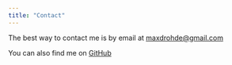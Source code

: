 ```yaml
---
title: "Contact"
---
```


The best way to contact me is by email at maxdrohde@gmail.com

You can also find me on [GitHub](https://github.com/maxdrohde)

